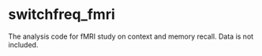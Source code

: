 # switchfreq_fmri

The analysis code for fMRI study on context and memory recall. Data is not included.
